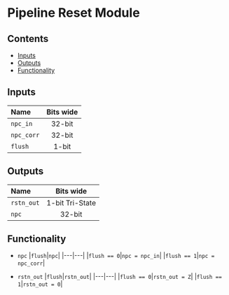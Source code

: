 # Pipeline Reset Module #

## Contents
* [Inputs](#inputs)
* [Outputs](#outputs)
* [Functionality](#functionality)

## Inputs
|Name|Bits wide|
|:---|:---:|
|```npc_in```|32-bit|
|```npc_corr```|32-bit|
|```flush```|1-bit|

## Outputs
|Name|Bits wide|
|:---|:---:|
|```rstn_out```|1-bit Tri-State|
|```npc```|32-bit|

## Functionality
* ```npc```
  |```flush```|```npc```|
  |---|---|
  |```flush == 0```|```npc = npc_in```|
  |```flush == 1```|```npc = npc_corr```|

* ```rstn_out```
  |```flush```|```rstn_out```|
  |---|---|
  |```flush == 0```|```rstn_out = Z```|
  |```flush == 1```|```rstn_out = 0```|
